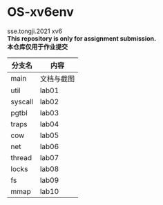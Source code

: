 # OS-xv6env
sse.tongji.2021 xv6<br>
**This repository is only for assignment submission.**<br>
**本仓库仅用于作业提交**

| 分支名  | 内容       |
| ------- | ---------- |
| main    | 文档与截图 |
| util    | lab01      |
| syscall | lab02      |
| pgtbl   | lab03      |
| traps   | lab04      |
| cow     | lab05      |
| net     | lab06      |
| thread  | lab07      |
| locks   | lab08      |
| fs      | lab09      |
| mmap    | lab10      |

